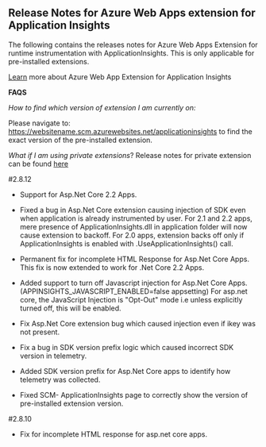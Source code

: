 ## Release Notes for Azure Web Apps extension for Application Insights

The following contains the releases notes for Azure Web Apps Extension for runtime instrumentation with ApplicationInsights.
This is only applicable for pre-installed extensions.

[Learn](https://docs.microsoft.com/en-us/azure/azure-monitor/app/azure-web-apps)
more about Azure Web App Extension for Application Insights

**FAQS**

*How to find which version of extension I am currently on:*

Please navigate to: https://websitename.scm.azurewebsites.net/applicationinsights to find the exact version of the pre-installed
extension.

*What if I am using private extensions*?
Release notes for private extension can be found [here](https://www.nuget.org/packages/Microsoft.ApplicationInsights.Azurewebsites)

#2.8.12

- Support for Asp.Net Core 2.2 Apps.
- Fixed a bug in Asp.Net Core extension causing injection of SDK even when application is already instrumented by user. For 2.1 and 2.2 apps, mere presence of ApplicationInsights.dll in application folder will now cause extension to backoff.
For 2.0 apps, extension backs off only if ApplicationInsights is enabled with .UseApplicationInsights() call.

- Permanent fix for incomplete HTML Response for Asp.Net Core Apps. This fix is now extended to work for .Net Core 2.2 Apps.

- Added support to turn off Javascript injection for Asp.Net Core Apps. (APPINSIGHTS_JAVASCRIPT_ENABLED=false appsetting)
For asp.net core, the JavaScript Injection is "Opt-Out" mode i.e unless explicitly turned off, this will be enabled.

- Fix Asp.Net Core extension bug which caused injection even if ikey was not present.
- Fix a bug in SDK version prefix logic which caused incorrect SDK version in telemetry.
- Added SDK version prefix for Asp.Net Core apps to identify how telemetry was collected.
- Fixed SCM- ApplicationInsights page to correctly show the version of pre-installed extension version.

#2.8.10
- Fix for incomplete HTML response for asp.net core apps.